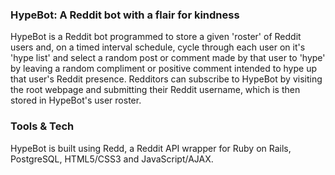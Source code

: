 ### HypeBot: A Reddit bot with a flair for kindness

HypeBot is a Reddit bot programmed to store a given 'roster' of Reddit users and, on a timed interval schedule, cycle through each user on it's 'hype list' and select a random post or comment made by that user to 'hype' by leaving a random compliment or positive comment intended to hype up that user's Reddit presence. Redditors can subscribe to HypeBot by visiting the root webpage and submitting their Reddit username, which is then stored in HypeBot's user roster.

### Tools & Tech
HypeBot is built using Redd, a Reddit API wrapper for Ruby on Rails, PostgreSQL, HTML5/CSS3 and JavaScript/AJAX.
